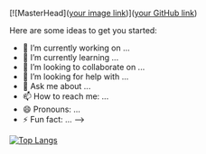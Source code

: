 [![MasterHead]([your image link](https://github.com/SebasJan/SebasJan/blob/main/header.png))]([your GitHub link](https://github.com/SebasJan))

Here are some ideas to get you started:

- 🔭 I’m currently working on ...
- 🌱 I’m currently learning ...
- 👯 I’m looking to collaborate on ...
- 🤔 I’m looking for help with ...
- 💬 Ask me about ...
- 📫 How to reach me: ...
- 😄 Pronouns: ...
- ⚡ Fun fact: ...
-->

[![Top Langs](https://github-readme-stats.vercel.app/api/top-langs/?username=SebasJan)](https://github.com/anuraghazra/github-readme-stats)
